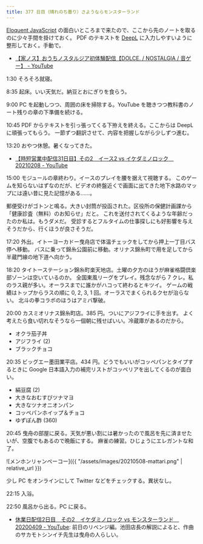 ```yaml
---
title: 377 日目（晴れのち曇り）さようならモンスターランド
---
```


[Eloquent JavaScript][Haverbeke18] の面白いところまで来たので、ここから先のノートを取るのに少々手間を掛けておく。
PDF のテキストを [DeepL] に入力しやすいように整形しておく。手動で。

* [【家ノス】おうちノスタルジア初体験配信【DOLCE. / NOSTALGIA / 音ゲー】 - YouTube](https://www.youtube.com/watch?v=KtGZxI_UjCk)

1:30 そろそろ就寝。

8:35 起床。いい天気だ。納豆とおにぎりを食らう。

9:00 PC を起動しつつ、周囲の床を掃除する。YouTube を聴きつつ教科書のノート残りの章の下準備を続ける。

10:45 PDF からテキストを引っ張ってくる下拵えを終える。ここからは DeepL に頑張ってもらう。
一節ずつ翻訳させて、内容を把握しながら少しずつ進む。

13:20 おやつ休憩。暑くなってきた。

* [【時短営業中配信31日目】その2　イース2 vs イケダミノロック　20210208 - YouTube](https://www.youtube.com/watch?v=cA20FBnY-aY)

15:00 モジュールの章終わり。イースのプレイを腰を据えて視聴する。
このゲームを知らないはずなのだが、ビデオの終盤近くで画面に出てきた地下水路のマップには遠い昔に見た記憶がある……。

郵便受けがゴトンと鳴る。大きい封筒が投函された。区役所の保健計画課から「健康診査（無料）のお知らせ」だと。
これを送付されてくるような年齢だったのか私は。もうダメだ。
受診するとフルタイムの仕事探しにも好影響を与えそうだから、行くほうが良さそうだ。

17:20 外出。イトーヨーカドー曳舟店で体温チェックをしてから押上一丁目バス停へ移動。
バスに乗って錦糸公園前に移動。オリナス錦糸町で用を足してから半蔵門線の地下道へ向かう。

18:20 タイトーステーション錦糸町楽天地店。土曜の夕方のほうが麻雀格闘倶楽部ゾーンは空いているのか。
全国東風リーグをプレイ。残念ながら 7 クレ。私のラス親が多い。オーラスまでに誰かがハコって終わるとキツイ。
ゲームの戦績はトップからラスの順に 0, 2, 3, 1 回。オーラスでまくられるクセが治らない。
北斗の拳コラボのほうはアミバ撃破。

20:00 カスミオリナス錦糸町店。385 円。ついにアジフライに手を出す。
よく考えたら食い切れなそうなら一個朝に残せばいい。冷蔵庫があるのだから。

* オクラ茄子丼
* アジフライ (2)
* ブラックチョコ

20:35 ビッグエー墨田業平店。434 円。どうでもいいがコッペパンとタイプするときに
Google 日本語入力の補完リストがコッペリアを出してくるのが面白い。

* 絹豆腐 (2)
* 大きなおむすびツナマヨ
* 大きなツナオニオンパン
* コッペパンホイップ＆チョコ
* ゆずぽん酢 (360)

20:45 曳舟の部屋に戻る。天気が悪い割には暑かったので風呂を先に済ませたいが、空腹でもあるので晩飯にする。
麻雀の練習。ひじょうにエレガントな和了。

![メンホンリャンペーコー]({{ "/assets/images/20210508-mattari.png" | relative_url }})

少し PC をオンラインにして Twitter などをチェックする。異状なし。

22:15 入浴。

22:50 風呂から出る。PC に戻る。

* [休業日配信2日目　その2　イケダミノロック vs モンスターランド　20200409 - YouTube](https://www.youtube.com/watch?v=2CdO8CHXWCE):
  前日のリベンジ編。池田店長の解説によると、作曲のサカモトシンイチ先生は曳舟の人らしい。

[DeepL]: https://www.deepl.com/translator
[Haverbeke18]: https://eloquentjavascript.net/
